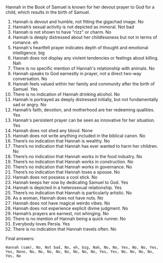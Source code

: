 Hannah in the Book of Samuel is known for her devout prayer to God for a child, which results in the birth of Samuel.

1. Hannah is devout and humble, not fitting the gigachad image. No
2. Hannah’s sexual activity is not depicted as immoral. Not bad
3. Hannah is not shown to have "rizz" or charm. No
4. Hannah is deeply distressed about her childlessness but not in terms of romance. eh
5. Hannah's heartfelt prayer indicates depth of thought and emotional intelligence. big
6. Hannah does not display any violent tendencies or feelings about killing. Nah
7. There is no specific mention of Hannah's relationship with animals. No
8. Hannah speaks to God earnestly in prayer, not a direct two-way conversation. No
9. Hannah feels valued within her family and community after the birth of Samuel. Yes
10. There is no indication of Hannah drinking alcohol. No
11. Hannah is portrayed as deeply distressed initially, but not fundamentally sad or angry. No
12. Hannah’s faith, devotion, and motherhood are her redeeming qualities. Yes
13. Hannah's persistent prayer can be seen as innovative for her situation. Yes
14. Hannah does not shed any blood. None
15. Hannah does not write anything included in the biblical canon. No
16. There’s no indication that Hannah is wealthy. No
17. There’s no indication that Hannah has ever wanted to harm her children. No
18. There’s no indication that Hannah works in the food industry. No
19. There’s no indication that Hannah works in construction. No
20. There’s no indication that Hannah works in governance. No
21. There’s no indication that Hannah loses a spouse. No
22. Hannah does not possess a cool stick. No
23. Hannah keeps her vow by dedicating Samuel to God. Yes
24. Hannah is depicted in a heterosexual relationship. Yes
25. There’s no indication that Hannah is particularly artistic. No
26. As a woman, Hannah does not have nuts. No
27. Hannah does not have magical weirdo vibes. No
28. Hannah does not experience explicit divine judgment. No
29. Hannah’s prayers are earnest, not whinging. No
30. There is no mention of Hannah being a quick runner. No
31. Everybody loves Persia. Yes
32. There is no indication that Hannah travels often. No

Final answers:

```Hannah (sam), No, Not bad, No, eh, big, Nah, No, No, Yes, No, No, Yes, Yes, None, No, No, No, No, No, No, No, No, Yes, Yes, No, No, No, No, Yes, No```